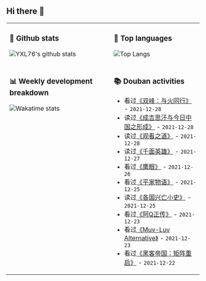 ## Hi there 👋

<table>
<tr>
<td valign="top" width="54%">

### 🔭 Github stats

![YXL76's github stats](https://github-readme-stats.yxl76.vercel.app/api?username=YXL76&count_private=true&show_icons=true&include_all_commits=true&theme=prussian&line_height=28&disable_animations=true)

</td>

<td valign="top" width="46%">

### 🌱 Top languages

![Top Langs](https://github-readme-stats.yxl76.vercel.app/api/top-langs/?username=YXL76&layout=compact&theme=prussian&langs_count=8&hide=HTML,CSS,SCSS)

</td>
</tr>
<tr>
<td valign="top" width="54%">

### 📊 Weekly development breakdown

![Wakatime stats](https://github-readme-stats.yxl76.vercel.app/api/wakatime?username=YXL76&layout=compact&theme=prussian)


</td>
<td valign="top" width="46%">

### 📚 Douban activities

- 看过[《双峰：与火同行》](http://movie.douban.com/subject/1303472/) - `2021-12-28`
- 读过[《成吉思汗与今日中国之形成》](https://book.douban.com/subject/30245840/) - `2021-12-28`
- 读过[《观看之道》](https://book.douban.com/subject/26427579/) - `2021-12-28`
- 读过[《千面英雄》](https://book.douban.com/subject/7174792/) - `2021-12-27`
- 看过[《鹰眼》](http://movie.douban.com/subject/33406089/) - `2021-12-26`
- 看过[《平家物语》](http://movie.douban.com/subject/35590029/) - `2021-12-25`
- 读过[《各国兴亡小史》](https://book.douban.com/subject/26842442/) - `2021-12-25`
- 看过[《阿Q正传》](http://movie.douban.com/subject/1306506/) - `2021-12-23`
- 看过[《Muv-Luv Alternative》](http://movie.douban.com/subject/35233901/) - `2021-12-23`
- 看过[《黑客帝国：矩阵重启》](http://movie.douban.com/subject/34801038/) - `2021-12-22`

</td>
</tr>
</table>

<!--
**YXL76/YXL76** is a ✨ _special_ ✨ repository because its `README.md` (this file) appears on your GitHub profile.

Here are some ideas to get you started:

- 🔭 I’m currently working on ...
- 🌱 I’m currently learning ...
- 👯 I’m looking to collaborate on ...
- 🤔 I’m looking for help with ...
- 💬 Ask me about ...
- 📫 How to reach me: ...
- 😄 Pronouns: ...
- ⚡ Fun fact: ...
-->
